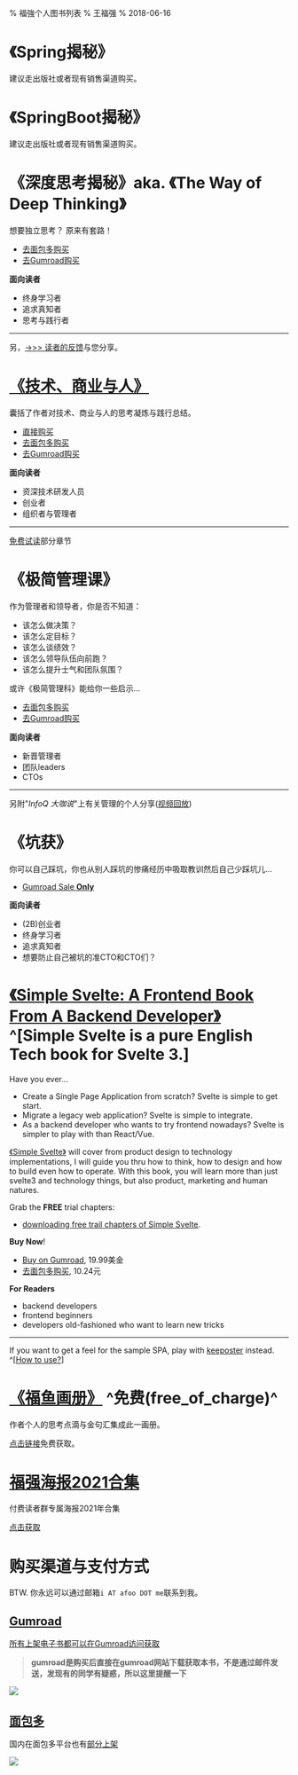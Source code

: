 %  福強个人图书列表
% 王福强
% 2018-06-16

# 《Spring揭秘》

建议走出版社或者现有销售渠道购买。

# 《SpringBoot揭秘》

建议走出版社或者现有销售渠道购买。

# 《深度思考揭秘》aka. 《The Way of Deep Thinking》 

想要独立思考？ 原来有套路！

- [去面包多购买](https://mianbaoduo.com/o/fgg)
- [去Gumroad购买](https://gumroad.com/l/BRmvgb)

**面向读者**

- 终身学习者
- 追求真知者
- 思考与践行者

---

另，[->>> 读者的反馈](book-readers-praise.html)与您分享。

# [《技术、商业与人》](https://afoo.me/afpay/?id=tbh)

囊括了作者对技术、商业与人的思考凝炼与践行总结。

- [直接购买](https://afoo.me/afpay/?id=tbh)
- [去面包多购买](https://mianbaoduo.com/o/fgg)
- [去Gumroad购买](https://gum.co/uLPkW)

**面向读者**

- 资深技术研发人员
- 创业者
- 组织者与管理者

---

[免费试读](books/技术_商业与人-免费试读.pdf)部分章节

# 《极简管理课》

作为管理者和领导者，你是否不知道：

- 该怎么做决策？
- 该怎么定目标？
- 该怎么谈绩效？
- 该怎么领导队伍向前跑？
- 该怎么提升士气和团队氛围？

或许《极简管理科》能给你一些启示...

- [去面包多购买](https://mianbaoduo.com/o/bread/YZ2WlZdq)
- [去Gumroad购买](https://gum.co/fANOaE)

**面向读者**

- 新晋管理者
- 团队leaders
- CTOs

---

另附"*InfoQ 大咖说*"上有关管理的个人分享([视频回放](https://youtu.be/tIPwf7KKinc))

<!-- [![](images/mgt_talk_cover.jpg)](https://youtu.be/tIPwf7KKinc) -->

# 《坑获》

你可以自己踩坑，你也从别人踩坑的惨痛经历中吸取教训然后自己少踩坑儿...

- [Gumroad Sale **Only**](https://wfq.gumroad.com/l/kenghuo)


**面向读者**

- (2B)创业者
- 终身学习者
- 追求真知者
- 想要防止自己被坑的准CTO和CTO们？


# [《Simple Svelte: A Frontend Book From A Backend Developer》](https://wfq.gumroad.com/l/simple_svelte) ^[Simple Svelte is a pure English Tech book for Svelte 3.]

Have you ever...

- Create a Single Page Application from scratch?  Svelte is simple to get start.
- Migrate a legacy web application? Svelte is simple to integrate.
- As a backend developer who wants to try frontend nowadays? Svelte is simpler to play with than React/Vue.

[《Simple Svelte》](https://wfq.gumroad.com/l/simple_svelte) will cover from product design to technology implementations, I will guide you thru how to think, how to design and how to build even how to operate. With this book, you will learn more than just svelte3 and technology things, but also product, marketing and human natures.

Grab the **FREE** trial chapters: 

- [downloading free trail chapters of Simple Svelte](https://afoo.me/books/SimpleSvelte_Trial_Edition.pdf).

**Buy Now**!

- [Buy on Gumroad](https://wfq.gumroad.com/l/simple_svelte), 19.99美金
- [去面包多购买](https://mianbaoduo.com/o/bread/YpeTkp1s), 10.24元

**For Readers**

- backend developers
- frontend beginners
- developers old-fashioned who want to learn new tricks

---

If you want to get a feel for the sample SPA, play with [keeposter](https://poster.keevol.cn/) instead. ^[[How to use?](https://www.bilibili.com/video/BV1pg411F7jQ?share_source=copy_web)]



# [《福鱼画册》](https://wfq.gumroad.com/l/wKzbp) ^免费(free_of_charge)^

作者个人的思考点滴与金句汇集成此一画册。

[点击链接](https://wfq.gumroad.com/l/wKzbp)免费获取。

# [福强海报2021合集](https://wfq.gumroad.com/l/fqhb2021) 

付费读者群专属海报2021年合集

[点击获取](https://wfq.gumroad.com/l/fqhb2021)




# 购买渠道与支付方式

BTW. 你永远可以通过邮箱`i AT afoo DOT me`联系到我。

## [Gumroad](https://wfq.gumroad.com/)

[所有上架电子书都可以在Gumroad访问获取](https://wfq.gumroad.com/l) 

> **gumroad是购买后直接在gumroad网站下载获取本书，不是通过邮件发送，发现有的同学有疑惑，所以这里提醒一下**

![](images/books_list_on_gumroad.jpg)

## [面包多](https://mianbaoduo.com/o/fgg)

国内在面包多平台也有[部分上架](https://mianbaoduo.com/o/fgg)

![](images/mianbaoduo_list.png)








